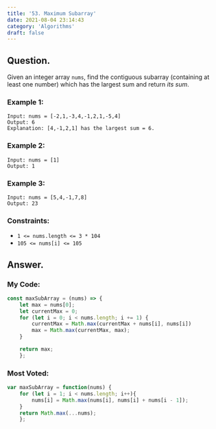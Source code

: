 ```yaml
---
title: '53. Maximum Subarray'
date: 2021-08-04 23:14:43
category: 'Algorithms'
draft: false
---
```


## Question.

Given an integer array `nums`, find the contiguous subarray (containing at least one number) which has the largest sum and return *its sum*.

### Example 1:
```
Input: nums = [-2,1,-3,4,-1,2,1,-5,4]
Output: 6
Explanation: [4,-1,2,1] has the largest sum = 6.
```

### Example 2:
```
Input: nums = [1]
Output: 1
```

### Example 3:
```
Input: nums = [5,4,-1,7,8]
Output: 23
```



### Constraints: 

- `1 <= nums.length <= 3 * 104`
- `105 <= nums[i] <= 105`

## Answer.

### My Code:

```js
const maxSubArray = (nums) => {
    let max = nums[0];
    let currentMax = 0;
    for (let i = 0; i < nums.length; i += 1) {
        currentMax = Math.max(currentMax + nums[i], nums[i])
        max = Math.max(currentMax, max);
    }

    return max;
    };
```



### Most Voted:

```js
var maxSubArray = function(nums) {
    for (let i = 1; i < nums.length; i++){
        nums[i] = Math.max(nums[i], nums[i] + nums[i - 1]);
    }
    return Math.max(...nums);
    };
```
